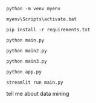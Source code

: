 `python -m venv myenv`

`myenv\Scripts\activate.bat`

`pip install -r requirements.txt`

`python main.py`

`python main2.py`

`python main3.py`

`python app.py`

`streamlit run main.py`

tell me about data mining